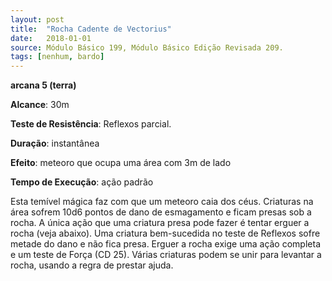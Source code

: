 ```yaml
---
layout: post
title:  "Rocha Cadente de Vectorius"
date:   2018-01-01
source: Módulo Básico 199, Módulo Básico Edição Revisada 209.
tags: [nenhum, bardo]
---
```


**arcana 5 (terra)**

**Alcance**: 30m

**Teste de Resistência**: Reflexos parcial.

**Duração**: instantânea

**Efeito**: meteoro que ocupa uma área com 3m de lado

**Tempo de Execução**: ação padrão

Esta temível mágica faz com que um meteoro caia dos céus. Criaturas na área sofrem 10d6 pontos de dano de esmagamento e ficam presas sob a rocha. A única ação que uma criatura presa pode fazer é tentar erguer a rocha (veja abaixo). Uma criatura bem-sucedida no teste de Reflexos sofre metade do dano e não fica presa.
Erguer a rocha exige uma ação completa e um teste de Força (CD 25). Várias criaturas podem se unir para levantar a rocha, usando a regra de prestar ajuda.
